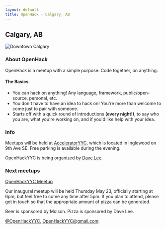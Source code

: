 ```yaml
---
layout: default
title: OpenHack - Calgary, AB
---
```


## Calgary, AB

![Downtown Calgary](http://upload.wikimedia.org/wikipedia/commons/thumb/7/7e/Calgary_skyline.jpg/640px-Calgary_skyline.jpg)

### About OpenHack

OpenHack is a meetup with a simple purpose: Code together, on anything.

#### The Basics

* You can hack on anything! Any language, framework, public/open-source, personal, etc.
* You don't have to have an idea to hack on! You're more than welcome to come just to pair with someone.
* Starts off with a quick round of introductions **(every night!)**, to say who you are, what you're working on, and if you'd like help with your idea.

### Info

Meetups will be held at [AcceleratorYYC](http://www.acceleratoryyc.com/), which
is located in Inglewood on 9th Ave SE. Free parking is available during the
evening.

OpenHackYYC is being organized by [Dave Lee](https://twitter.com/kastiglione).

### Next meetups

[OpenHackYYC Meetup](http://www.meetup.com/OpenHackYYC/)

Our inaugural meetup will be held Thursday May 23, officially starting at 6pm,
but feel free to come any time after 5pm. If you plan to attend, please get in
touch so that the appropriate amount of pizza can be generated.

Beer is sponsored by Molson. Pizza is sponsored by Dave Lee.

[@OpenHackYYC](https://twitter.com/OpenHackYYC), [OpenHackYYC@gmail.com](mailto:OpenHackYYC@gmail.com).

